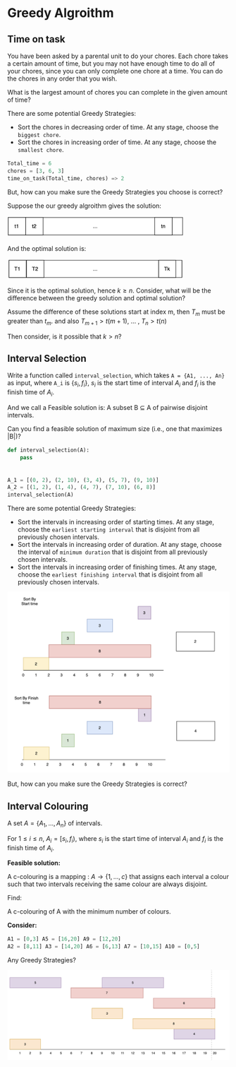 # Greedy Algroithm


## Time on task

You have been asked by a parental unit to do your chores.
Each chore takes a certain amount of time, but you may not have enough time to do all of your chores, since you can only complete one chore at a time. You can do the chores in any order that
you wish.

What is the largest amount of chores you can complete in the given amount of time?

There are some potential Greedy Strategies:

* Sort the chores in decreasing order of time. At any stage, choose the ```biggest chore```.
* Sort the chores in increasing order of time. At any stage, choose the ```smallest chore```.

```python
Total_time = 6
chores = [3, 6, 3]
time_on_task(Total_time, chores) => 2
```

But, how can you make sure the Greedy Strategies you choose is correct?

Suppose the our greedy algroithm gives the solution:

<img src = '02.png' width = 400px>

And the optimal solution is:

<img src = '01.png' width = 400px>

Since it is the optimal solution, hence $k\geq n$. Consider, what will be the difference between the greedy solution and optimal solution?

Assume the difference of these solutions start at index m, then $T_m$ must be greater than $t_m$. and also $T_{m + 1} > t(m + 1)$, ... , $T_{n} > t(n)$

Then consider, is it possible that $k > n$?

## Interval Selection

Write a function called ```interval_selection```, which takes ```A = {A1, ..., An}``` as input, where ```A_i``` is $\{s_i, f_i\}$, $s_i$ is the start time of interval $A_i$ and $f_i$ is the finish time of $A_i$.


And we call a Feasible solution is: A subset B ⊆ A of pairwise disjoint intervals.

Can you find a feasible solution of maximum size (i.e., one that maximizes |B|)?

```python
def interval_selection(A):
    pass


A_1 = [(0, 2), (2, 10), (3, 4), (5, 7), (9, 10)]
A_2 = [(1, 2), (1, 4), (4, 7), (7, 10), (6, 8)]
interval_selection(A)
```


There are some potential Greedy Strategies:

* Sort the intervals in increasing order of starting times. At any stage, choose the ```earliest starting interval``` that is disjoint from all previously chosen intervals.
* Sort the intervals in increasing order of duration. At any stage, choose the interval of ```minimum duration``` that is disjoint from all previously chosen intervals.
* Sort the intervals in increasing order of finishing times. At any stage, choose the ```earliest finishing interval``` that is disjoint from all previously chosen intervals.

<img src = '00.png'>

But, how can you make sure the Greedy Strategies is correct?

## Interval Colouring
A set $A = \{A_1, . . . , A_n\}$ of intervals.


For $1 \leq i \leq n$, $A_i = [s_i,f_i)$, where $s_i$ is the start time of interval $A_i$ and $f_i$ is the finish time of $A_i$.

**Feasible solution:**

A c-colouring is a mapping : $A \rightarrow \{1, . . . , c\}$ that assigns each interval a colour such that two intervals receiving the same colour are always disjoint.

Find: 

A c-colouring of A with the minimum number of colours.


**Consider:**

```python
A1 = [0,3] A5 = [16,20] A9 = [12,20]
A2 = [8,11] A3 = [14,20] A6 = [6,13] A7 = [10,15] A10 = [0,5]
```

Any Greedy Strategies?

<img src = '04.png'>


